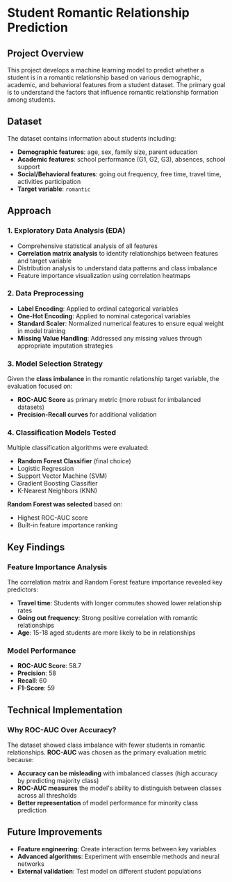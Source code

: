 # Student Romantic Relationship Prediction

## Project Overview
This project develops a machine learning model to predict whether a student is in a romantic relationship based on various demographic, academic, and behavioral features from a student dataset. The primary goal is to understand the factors that influence romantic relationship formation among students.

## Dataset
The dataset contains information about students including:
- **Demographic features**: age, sex, family size, parent education
- **Academic features**: school performance (G1, G2, G3), absences, school support
- **Social/Behavioral features**: going out frequency, free time, travel time, activities participation
- **Target variable**: `romantic` 

## Approach

### 1. Exploratory Data Analysis (EDA)
- Comprehensive statistical analysis of all features
- **Correlation matrix analysis** to identify relationships between features and target variable
- Distribution analysis to understand data patterns and class imbalance
- Feature importance visualization using correlation heatmaps

### 2. Data Preprocessing
- **Label Encoding**: Applied to ordinal categorical variables 
- **One-Hot Encoding**: Applied to nominal categorical variables 
- **Standard Scaler**: Normalized numerical features to ensure equal weight in model training
- **Missing Value Handling**: Addressed any missing values through appropriate imputation strategies

### 3. Model Selection Strategy
Given the **class imbalance** in the romantic relationship target variable, the evaluation focused on:
- **ROC-AUC Score** as primary metric (more robust for imbalanced datasets)
- **Precision-Recall curves** for additional validation

### 4. Classification Models Tested
Multiple classification algorithms were evaluated:
- **Random Forest Classifier** (final choice)
- Logistic Regression
- Support Vector Machine (SVM)
- Gradient Boosting Classifier
- K-Nearest Neighbors (KNN)

**Random Forest was selected** based on:
- Highest ROC-AUC score
- Built-in feature importance ranking

## Key Findings

### Feature Importance Analysis
The correlation matrix and Random Forest feature importance revealed key predictors:
- **Travel time**: Students with longer commutes showed lower relationship rates
- **Going out frequency**: Strong positive correlation with romantic relationships
- **Age**: 15-18 aged students are more likely to be in relationships

### Model Performance
- **ROC-AUC Score**: 58.7
- **Precision**: 58
- **Recall**: 60
- **F1-Score**: 59


## Technical Implementation

### Why ROC-AUC Over Accuracy?
The dataset showed class imbalance with fewer students in romantic relationships. **ROC-AUC** was chosen as the primary evaluation metric because:
- **Accuracy can be misleading** with imbalanced classes (high accuracy by predicting majority class)
- **ROC-AUC measures** the model's ability to distinguish between classes across all thresholds
- **Better representation** of model performance for minority class prediction


## Future Improvements
- **Feature engineering**: Create interaction terms between key variables
- **Advanced algorithms**: Experiment with ensemble methods and neural networks
- **External validation**: Test model on different student populations




